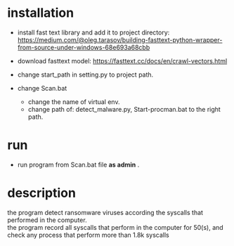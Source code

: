 # installation
* install fast text library and add it to project directory:
https://medium.com/@oleg.tarasov/building-fasttext-python-wrapper-from-source-under-windows-68e693a68cbb
  
* download  fasttext model:
  https://fasttext.cc/docs/en/crawl-vectors.html
  
* change start_path in setting.py to project path.
* change Scan.bat
  * change the name of virtual env.
  * change path of: detect_malware.py, Start-procman.bat to the right path.
# run
* run program from Scan.bat file **as admin** .
# description
the program detect ransomware viruses
according the syscalls that performed in the computer.  
the program record all syscalls that perform in the computer for 50(s),
and check any process that perform more than 1.8k syscalls